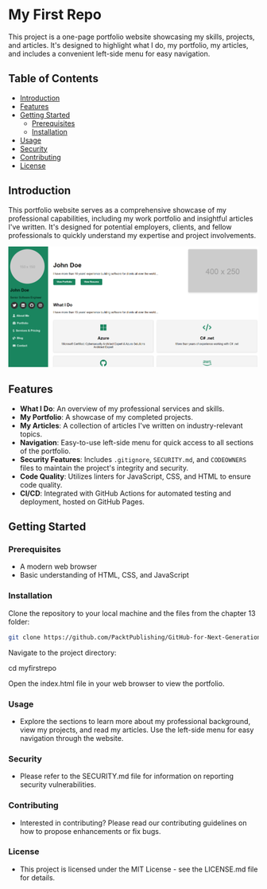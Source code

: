 # My First Repo

This project is a one-page portfolio website showcasing my skills, projects, and articles. It's designed to highlight what I do, my portfolio, my articles, and includes a convenient left-side menu for easy navigation.

## Table of Contents

- [Introduction](#introduction)
- [Features](#features)
- [Getting Started](#getting-started)
  - [Prerequisites](#prerequisites)
  - [Installation](#installation)
- [Usage](#usage)
- [Security](#security)
- [Contributing](#contributing)
- [License](#license)


## Introduction

This portfolio website serves as a comprehensive showcase of my professional capabilities, including my work portfolio and insightful articles I've written. It's designed for potential employers, clients, and fellow professionals to quickly understand my expertise and project involvements.

<p align="center">
  <img src="images/one-page-portfolio.png" alt="one page portfolio web site">
</p>

## Features

- **What I Do**: An overview of my professional services and skills.
- **My Portfolio**: A showcase of my completed projects.
- **My Articles**: A collection of articles I've written on industry-relevant topics.
- **Navigation**: Easy-to-use left-side menu for quick access to all sections of the portfolio.
- **Security Features**: Includes `.gitignore`, `SECURITY.md`, and `CODEOWNERS` files to maintain the project's integrity and security.
- **Code Quality**: Utilizes linters for JavaScript, CSS, and HTML to ensure code quality.
- **CI/CD**: Integrated with GitHub Actions for automated testing and deployment, hosted on GitHub Pages.

## Getting Started

### Prerequisites

- A modern web browser
- Basic understanding of HTML, CSS, and JavaScript

### Installation

Clone the repository to your local machine and the files from the chapter 13 folder:

```bash
git clone https://github.com/PacktPublishing/GitHub-for-Next-Generation-Coders.git
```

Navigate to the project directory:

cd myfirstrepo

Open the index.html file in your web browser to view the portfolio.

### Usage
-  Explore the sections to learn more about my professional background, view my projects, and read my articles. Use the left-side menu for easy navigation through the website.

### Security
-  Please refer to the SECURITY.md file for information on reporting security vulnerabilities.

### Contributing
-  Interested in contributing? Please read our contributing guidelines on how to propose enhancements or fix bugs.

### License
-  This project is licensed under the MIT License - see the LICENSE.md file for details.
